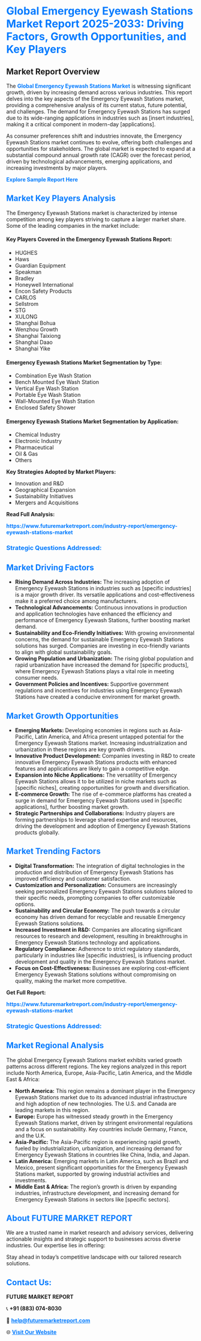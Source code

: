 <h1 style="color: #007BFF;">Global Emergency Eyewash Stations Market Report 2025-2033: Driving Factors, Growth Opportunities, and Key Players</h1>

<section id="overview">
<h2>Market Report Overview</h2>
<p>The <a href="https://www.futuremarketreport.com/industry-report/emergency-eyewash-stations-market" style="color: #007BFF; text-decoration: none;"><strong>Global Emergency Eyewash Stations Market</strong></a> is witnessing significant growth, driven by increasing demand across various industries. This report delves into the key aspects of the Emergency Eyewash Stations market, providing a comprehensive analysis of its current status, future potential, and challenges. The demand for Emergency Eyewash Stations has surged due to its wide-ranging applications in industries such as [insert industries], making it a critical component in modern-day [applications].</p>
<p>As consumer preferences shift and industries innovate, the Emergency Eyewash Stations market continues to evolve, offering both challenges and opportunities for stakeholders. The global market is expected to expand at a substantial compound annual growth rate (CAGR) over the forecast period, driven by technological advancements, emerging applications, and increasing investments by major players.</p>
</section>

<section id="overview">
<p><a href="https://www.futuremarketreport.com/request-sample/reportId=43045" style="color: #007BFF; text-decoration: none;"><strong>Explore Sample Report Here</strong></a></p>
</section>

<section id="key-players">
<h2 style="color: #007BFF;">Market Key Players Analysis</h2>
<p>The Emergency Eyewash Stations market is characterized by intense competition among key players striving to capture a larger market share. Some of the leading companies in the market include:</p>
<h4>Key Players Covered in the Emergency Eyewash Stations Report:</h4>
<ul><li>HUGHES</li><li>Haws</li><li>Guardian Equipment</li><li>Speakman</li><li>Bradley</li><li>Honeywell International</li><li>Encon Safety Products</li><li>CARLOS</li><li>Sellstrom</li><li>STG</li><li>XULONG</li><li>Shanghai Bohua</li><li>Wenzhou Growth</li><li>Shanghai Taixiong</li><li>Shanghai Daao</li><li>Shanghai Yike</li></ul>
<h4>Emergency Eyewash Stations Market Segmentation by Type:</h4>
<ul><li>Combination Eye Wash Station</li><li>Bench Mounted Eye Wash Station</li><li>Vertical Eye Wash Station</li><li>Portable Eye Wash Station</li><li>Wall-Mounted Eye Wash Station</li><li>Enclosed Safety Shower</li></ul>

<h4>Emergency Eyewash Stations Market Segmentation by Application:</h4>
<ul><li>Chemical Industry</li><li>Electronic Industry</li><li>Pharmaceutical</li><li>Oil &amp; Gas</li><li>Others</li></ul>
<p><strong>Key Strategies Adopted by Market Players:</strong></p>
<ul>
<li>Innovation and R&D</li>
<li>Geographical Expansion</li>
<li>Sustainability Initiatives</li>
<li>Mergers and Acquisitions</li>
</ul>
</section>

<section>
<p><strong>Read Full Analysis: </strong></p><a href="https://www.futuremarketreport.com/industry-report/emergency-eyewash-stations-market" style="color: #007BFF; text-decoration: none;"><strong>https://www.futuremarketreport.com/industry-report/emergency-eyewash-stations-market</strong></a>
<h3 style="color: #007BFF;">Strategic Questions Addressed:</h3>
</section>

<section id="driving-factors">
<h2 style="color: #007BFF;">Market Driving Factors</h2>
<ul>
<li><strong>Rising Demand Across Industries:</strong> The increasing adoption of Emergency Eyewash Stations in industries such as [specific industries] is a major growth driver. Its versatile applications and cost-effectiveness make it a preferred choice among manufacturers.</li>
<li><strong>Technological Advancements:</strong> Continuous innovations in production and application technologies have enhanced the efficiency and performance of Emergency Eyewash Stations, further boosting market demand.</li>
<li><strong>Sustainability and Eco-Friendly Initiatives:</strong> With growing environmental concerns, the demand for sustainable Emergency Eyewash Stations solutions has surged. Companies are investing in eco-friendly variants to align with global sustainability goals.</li>
<li><strong>Growing Population and Urbanization:</strong> The rising global population and rapid urbanization have increased the demand for [specific products], where Emergency Eyewash Stations plays a vital role in meeting consumer needs.</li>
<li><strong>Government Policies and Incentives:</strong> Supportive government regulations and incentives for industries using Emergency Eyewash Stations have created a conducive environment for market growth.</li>
</ul>
</section>

<section id="growth-opportunities">
<h2 style="color: #007BFF;">Market Growth Opportunities</h2>
<ul>
<li><strong>Emerging Markets:</strong> Developing economies in regions such as Asia-Pacific, Latin America, and Africa present untapped potential for the Emergency Eyewash Stations market. Increasing industrialization and urbanization in these regions are key growth drivers.</li>
<li><strong>Innovative Product Development:</strong> Companies investing in R&D to create innovative Emergency Eyewash Stations products with enhanced features and applications are likely to gain a competitive edge.</li>
<li><strong>Expansion into Niche Applications:</strong> The versatility of Emergency Eyewash Stations allows it to be utilized in niche markets such as [specific niches], creating opportunities for growth and diversification.</li>
<li><strong>E-commerce Growth:</strong> The rise of e-commerce platforms has created a surge in demand for Emergency Eyewash Stations used in [specific applications], further boosting market growth.</li>
<li><strong>Strategic Partnerships and Collaborations:</strong> Industry players are forming partnerships to leverage shared expertise and resources, driving the development and adoption of Emergency Eyewash Stations products globally.</li>
</ul>
</section>

<section id="trending-factors">
<h2 style="color: #007BFF;">Market Trending Factors</h2>
<ul>
<li><strong>Digital Transformation:</strong> The integration of digital technologies in the production and distribution of Emergency Eyewash Stations has improved efficiency and customer satisfaction.</li>
<li><strong>Customization and Personalization:</strong> Consumers are increasingly seeking personalized Emergency Eyewash Stations solutions tailored to their specific needs, prompting companies to offer customizable options.</li>
<li><strong>Sustainability and Circular Economy:</strong> The push towards a circular economy has driven demand for recyclable and reusable Emergency Eyewash Stations solutions.</li>
<li><strong>Increased Investment in R&D:</strong> Companies are allocating significant resources to research and development, resulting in breakthroughs in Emergency Eyewash Stations technology and applications.</li>
<li><strong>Regulatory Compliance:</strong> Adherence to strict regulatory standards, particularly in industries like [specific industries], is influencing product development and quality in the Emergency Eyewash Stations market.</li>
<li><strong>Focus on Cost-Effectiveness:</strong> Businesses are exploring cost-efficient Emergency Eyewash Stations solutions without compromising on quality, making the market more competitive.</li>
</ul>
</section>

<section>
<p><strong>Get Full Report: </strong></p><a href="https://www.futuremarketreport.com/industry-report/emergency-eyewash-stations-market" style="color: #007BFF; text-decoration: none;"><strong>https://www.futuremarketreport.com/industry-report/emergency-eyewash-stations-market</strong></a>
<h3 style="color: #007BFF;">Strategic Questions Addressed:</h3>
</section>


<section id="regional-analysis">
<h2 style="color: #007BFF;">Market Regional Analysis</h2>
<p>The global Emergency Eyewash Stations market exhibits varied growth patterns across different regions. The key regions analyzed in this report include North America, Europe, Asia-Pacific, Latin America, and the Middle East & Africa:</p>
<ul>
<li><strong>North America:</strong> This region remains a dominant player in the Emergency Eyewash Stations market due to its advanced industrial infrastructure and high adoption of new technologies. The U.S. and Canada are leading markets in this region.</li>
<li><strong>Europe:</strong> Europe has witnessed steady growth in the Emergency Eyewash Stations market, driven by stringent environmental regulations and a focus on sustainability. Key countries include Germany, France, and the U.K.</li>
<li><strong>Asia-Pacific:</strong> The Asia-Pacific region is experiencing rapid growth, fueled by industrialization, urbanization, and increasing demand for Emergency Eyewash Stations in countries like China, India, and Japan.</li>
<li><strong>Latin America:</strong> Emerging markets in Latin America, such as Brazil and Mexico, present significant opportunities for the Emergency Eyewash Stations market, supported by growing industrial activities and investments.</li>
<li><strong>Middle East & Africa:</strong> The region’s growth is driven by expanding industries, infrastructure development, and increasing demand for Emergency Eyewash Stations in sectors like [specific sectors].</li>
</ul>
</section>

<footer>
<h2 style="color: #007BFF;">About FUTURE MARKET REPORT</h2>
<p>We are a trusted name in market research and advisory services, delivering actionable insights and strategic support to businesses across diverse industries. Our expertise lies in offering:</p>

<p>Stay ahead in today’s competitive landscape with our tailored research solutions.</p>

<h2 style="color: #007BFF;">Contact Us:</h2>
<p><strong>FUTURE MARKET REPORT</strong></p>
<p>📞 <strong>+91 (883) 074-8030</strong></p>
<p>📧 <strong><a href="mailto:help@futuremarketreport.com" style="color: #007BFF;">help@futuremarketreport.com</a></strong></p>
<p>🌐 <strong><a href="https://www.futuremarketreport.com/" style="color: #007BFF;">Visit Our Website</a></strong></p>
</footer>